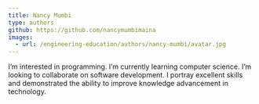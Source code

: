 ```yaml
---
title: Nancy Mumbi
type: authors
github: https://github.com/nancymumbimaina
images:
  - url: /engineering-education/authors/nancy-mumbi/avatar.jpg 
---
```

I’m interested in programming. I’m currently learning computer science. I’m looking to collaborate on software development. I  portray excellent skills and demonstrated the ability to improve knowledge advancement in technology.